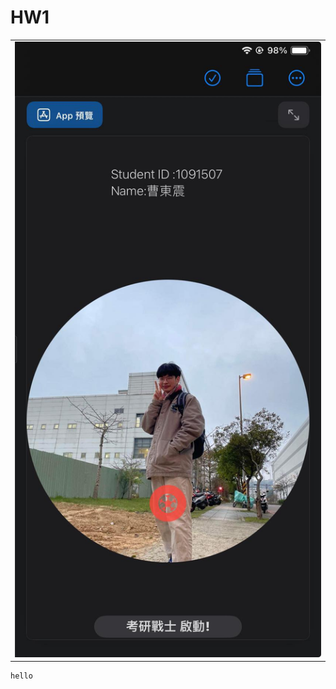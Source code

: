<h1>HW1</h1>
<table>
  <tr>
      <td>
        <img src="hw1.jpg">
      </td>
  </tr>
  
</table>

```
hello
```
